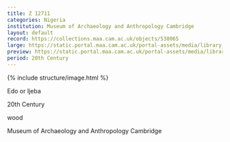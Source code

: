 ```yaml
---
title: Z 12711
categories: Nigeria
institution: Museum of Archaeology and Anthropology Cambridge
layout: default
record: https://collections.maa.cam.ac.uk/objects/530065
large: https://static.portal.maa.cam.ac.uk/portal-assets/media/library_images/web/669313_Z_12711_001.jpg
preview: https://static.portal.maa.cam.ac.uk/portal-assets/media/library_images/thumbnail/669313_Z_12711_001.jpg
period: 20th Century
---
```

{% include structure/image.html %}

Edo or Ijeba

20th Century

wood

Museum of Archaeology and Anthropology Cambridge

